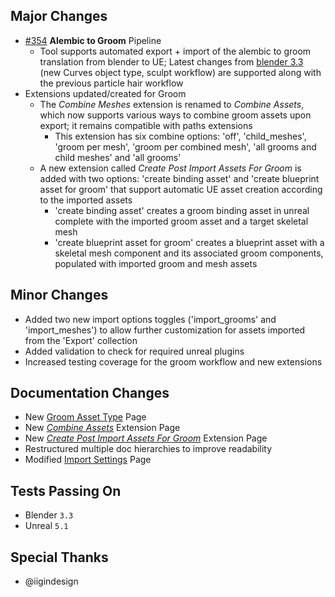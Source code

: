 ## Major Changes
* [#354](https://github.com/EpicGames/BlenderTools/issues/354) **Alembic to Groom** Pipeline
  * Tool supports automated export + import of the alembic to groom translation from blender to UE; Latest changes from [blender 3.3](https://www.blender.org/download/releases/3-3/) (new Curves object type, sculpt workflow) are supported along with the previous particle hair workflow
* Extensions updated/created for Groom
  * The _Combine Meshes_ extension is renamed to _Combine Assets_, which now supports various ways to combine groom assets upon export; it remains compatible with paths extensions
    * This extension has six combine options: 'off', 'child_meshes', 'groom per mesh', 'groom per combined mesh', 'all grooms and child meshes' and 'all grooms'
  * A new extension called _Create Post Import Assets For Groom_ is added with two options: 'create binding asset' and 'create blueprint asset for groom' that support automatic UE asset creation according to the imported assets
    * 'create binding asset' creates a groom binding asset in unreal complete with the imported groom asset and a target skeletal mesh
    * 'create blueprint asset for groom' creates a blueprint asset with a skeletal mesh component and its associated groom components, populated with imported groom and mesh assets

## Minor Changes
* Added two new import options toggles ('import_grooms' and 'import_meshes') to allow further customization for assets imported from the 'Export' collection
* Added validation to check for required unreal plugins
* Increased testing coverage for the groom workflow and new extensions

## Documentation Changes
* New [Groom Asset Type](https://github.com/EpicGames/BlenderTools/docs/send2ue/asset-types/groom.html) Page
* New [_Combine Assets_](https://github.com/EpicGames/BlenderTools/docs/send2ue/extensions/combine-assets.html) Extension Page
* New [_Create Post Import Assets For Groom_](https://github.com/EpicGames/BlenderTools/docs/send2ue/extensions/create-post-import-groom-assets.html) Extension Page
* Restructured multiple doc hierarchies to improve readability
* Modified [Import Settings](https://github.com/EpicGames/BlenderTools/docs/send2ue/settings/import.html) Page

## Tests Passing On
* Blender `3.3`
* Unreal `5.1`

## Special Thanks
* @iigindesign
